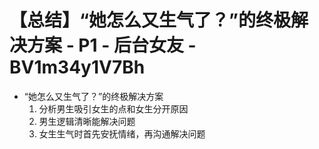 # 【总结】“她怎么又生气了？”的终极解决方案 - P1 - 后台女友 - BV1m34y1V7Bh

-   “她怎么又生气了？”的终极解决方案
    1.  分析男生吸引女生的点和女生分开原因
    2.  男生逻辑清晰能解决问题
    3.  女生生气时首先安抚情绪，再沟通解决问题